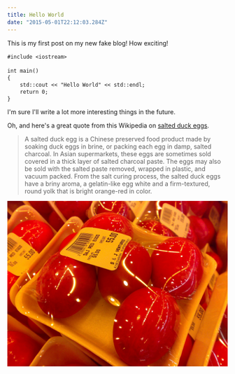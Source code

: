 ```yaml
---
title: Hello World
date: "2015-05-01T22:12:03.284Z"
---
```


This is my first post on my new fake blog! How exciting!

```cpp{1,5-6}{numberLines: true}
#include <iostream>

int main()
{
    std::cout << "Hello World" << std::endl;
    return 0;
}
```

I'm sure I'll write a lot more interesting things in the future.

Oh, and here's a great quote from this Wikipedia on
[salted duck eggs](http://en.wikipedia.org/wiki/Salted_duck_egg).

> A salted duck egg is a Chinese preserved food product made by soaking duck
> eggs in brine, or packing each egg in damp, salted charcoal. In Asian
> supermarkets, these eggs are sometimes sold covered in a thick layer of salted
> charcoal paste. The eggs may also be sold with the salted paste removed,
> wrapped in plastic, and vacuum packed. From the salt curing process, the
> salted duck eggs have a briny aroma, a gelatin-like egg white and a
> firm-textured, round yolk that is bright orange-red in color.

![Chinese Salty Egg](./salty_egg.jpg)
